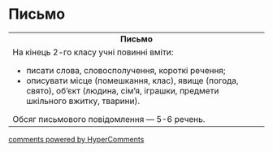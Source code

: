 <div id="hypercomments_widget" class="js-hypercomments-widget invisible"></div>

# Письмо

<table>
  <tr>
    <td align="center"><b>Письмо</b></td>
  </tr>
<td style="vertical-align:top !important;">
На кінець 2-го класу учні повинні вміти:
<ul>
<li>писати слова, словосполучення, короткі речення;</li>
<li>описувати місце (помешкання, клас), явище (погода, свято), об’єкт (людина, сім’я, іграшки, предмети шкільного вжитку, тварини).</li>
</ul>
Обсяг письмового повідомлення — 5-6 речень.<br>
</td>
</table>

<div class="js-hypercomments-container">
    <a href="http://hypercomments.com" class="hc-link" title="comments widget">comments powered by HyperComments</a>
</div>
